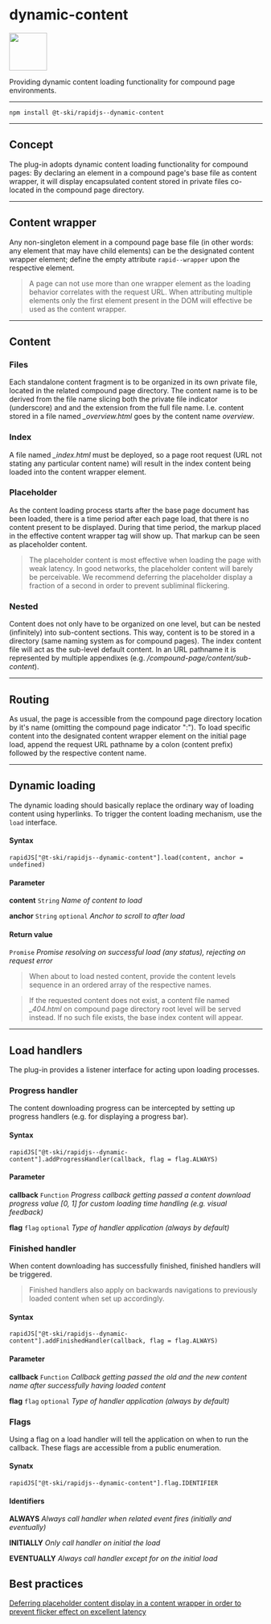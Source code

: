 # dynamic-content

<a href="https://rapidjs.org"><img src="https://rapidjs.org/_assets/readme-plugin-badge.svg" height="75"></a>

Providing dynamic content loading functionality for compound page environments.

---

```
npm install @t-ski/rapidjs--dynamic-content
```

---

## Concept

The plug-in adopts dynamic content loading functionality for compound pages: By declaring an element in a compound page's base file as content wrapper, it will display encapsulated content stored in private files co-located in the compound page directory.

---

## Content wrapper

Any non-singleton element in a compound page base file (in other words: any element that may have child elements) can be the designated content wrapper element; define the empty attribute `rapid--wrapper` upon the respective element.

> A page can not use more than one wrapper element as the loading behavior correlates with the request URL. When attributing multiple elements only the first element present in the DOM will effective be used as the content wrapper.

---

## Content

### Files

Each standalone content fragment is to be organized in its own private file, located in the related compound page directory. The content name is to be derived from the file name slicing both the private file indicator (underscore) and and the extension from the full file name. I.e. content stored in a file named *_overview.html* goes by the content name *overview*.

### Index

A file named *_index.html* must be deployed, so a page root request (URL not stating any particular content name) will result in the index content being loaded into the content wrapper element.

### Placeholder

As the content loading process starts after the base page document has been loaded, there is a time period after each page load, that there is no content present to be displayed. During that time period, the markup placed in the effective content wrapper tag will show up. That markup can be seen as placeholder content.

> The placeholder content is most effective when loading the page with weak latency. In good networks, the placeholder content will barely be perceivable. We recommend deferring the placeholder display a fraction of a second in order to prevent subliminal flickering.

### Nested

Content does not only have to be organized on one level, but can be nested (infinitely) into sub-content sections. This way, content is to be stored in a directory (same naming system as for compound pages). The index content file will act as the sub-level default content. In an URL pathname it is represented by multiple appendixes (e.g. */compound-page/content/sub-content*).

---

## Routing

As usual, the page is accessible from the compound page directory location by it's name (omitting the compound page indicator ":"). To load specific content into the designated content wrapper element on the initial page load, append the request URL pathname by a colon (content prefix) followed by the respective content name.

---

## Dynamic loading

The dynamic loading should basically replace the ordinary way of loading content using hyperlinks. To trigger the content loading mechanism, use the `load` interface.

#### Syntax

```
rapidJS["@t-ski/rapidjs--dynamic-content"].load(content, anchor = undefined)
```

#### Parameter

**content** `String`            *Name of content to load*

**anchor** `String` `optional`  *Anchor to scroll to after load*

#### Return value

`Promise`                       *Promise resolving on successful load (any status), rejecting on request error*

> When about to load nested content, provide the content levels sequence in an ordered array of the respective names.

> If the requested content does not exist, a content file named *_404.html* on compound page directory root level will be served instead. If no such file exists, the base index content will appear.

---

## Load handlers

The plug-in provides a listener interface for acting upon loading processes.

### Progress handler

The content downloading progress can be intercepted by setting up progress handlers (e.g. for displaying a progress bar).

#### Syntax

```
rapidJS["@t-ski/rapidjs--dynamic-content"].addProgressHandler(callback, flag = flag.ALWAYS)
```

#### Parameter

**callback** `Function`         *Progress callback getting passed a content download progress value [0, 1] for custom loading time handling (e.g. visual feedback)*

**flag** `flag` `optional`      *Type of handler application (always by default)*

### Finished handler

When content downloading has successfully finished, finished handlers will be triggered.

> Finished handlers also apply on backwards navigations to previously loaded content when set up accordingly.

#### Syntax

```
rapidJS["@t-ski/rapidjs--dynamic-content"].addFinishedHandler(callback, flag = flag.ALWAYS)
```

#### Parameter

**callback** `Function`         *Callback getting passed the old and the new content name after successfully having loaded content*

**flag** `flag` `optional`      *Type of handler application (always by default)*

### Flags

Using a flag on a load handler will tell the application on when to run the callback. These flags are accessible from a public enumeration.

#### Synatx

```
rapidJS["@t-ski/rapidjs--dynamic-content"].flag.IDENTIFIER
```

#### Identifiers

**ALWAYS**                      *Always call handler when related event fires (initially and eventually)*

**INITIALLY**                   *Only call handler on initial the load*

**EVENTUALLY**                  *Always call handler except for on the initial load*

## Best practices

[Deferring placeholder content display in a content wrapper in order to prevent flicker effect on excellent latency](https://gist.github.com/t-ski/14a1dce4cd403f98f000c554cfeb1747)